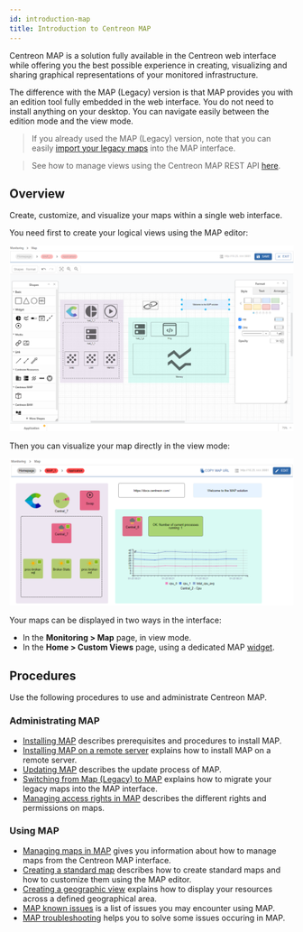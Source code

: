 ```yaml
---
id: introduction-map
title: Introduction to Centreon MAP
---
```


Centreon MAP is a solution fully available in the Centreon web interface while offering you the best possible experience in creating, visualizing and sharing graphical representations of your monitored infrastructure.

The difference with the MAP (Legacy) version is that MAP provides you with an edition tool fully embedded in the web interface. You do not need to install anything on your desktop. You can navigate easily between the edition mode and the view mode.

> If you already used the MAP (Legacy) version, note that you can easily [import your legacy maps](import-into-map-web.md#importing-legacy-maps-into-map) into the MAP interface.

> See how to manage views using the Centreon MAP REST API [here](https://docs-api.centreon.com/api/centreon-map/).

## Overview

Create, customize, and visualize your maps within a single web interface.

You need first to create your logical views using the MAP editor:

![image](../assets/graph-views/ng/map-web-editor-view.png)

Then you can visualize your map directly in the view mode:

![image](../assets/graph-views/ng/map-web-global-view.png)

Your maps can be displayed in two ways in the interface:
- In the **Monitoring > Map** page, in view mode.
- In the **Home > Custom Views** page, using a dedicated MAP [widget](../alerts-notifications/custom-views.md).

## Procedures

Use the following procedures to use and administrate Centreon MAP.

### Administrating MAP
  - [Installing MAP](map-web-install.md) describes prerequisites and procedures to install MAP.
  - [Installing MAP on a remote server](map-web-install-remote.md) explains how to install MAP on a remote server.
  - [Updating MAP](map-web-update.md) describes the update process of MAP.
  - [Switching from Map (Legacy) to MAP](import-into-map-web.md) explains how to migrate your legacy maps into the MAP interface.
  - [Managing access rights in MAP](map-web-manage.md) describes the different rights and permissions on maps.
  
### Using MAP
  - [Managing maps in MAP](map-web-manage.md) gives you information about how to manage maps from the Centreon MAP interface.
  - [Creating a standard map](map-web-create-standard-map.md) describes how to create standard maps and how to customize them using the MAP editor.
  - [Creating a geographic view](map-web-create-geoview.md) explains how to display your resources across a defined geographical area.
  - [MAP known issues](map-web-known-issues.md) is a list of issues you may encounter using MAP.
  - [MAP troubleshooting](map-web-troubleshooting.md) helps you to solve some issues occuring in MAP.
